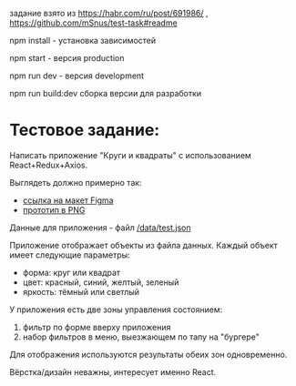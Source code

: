 задание взято из https://habr.com/ru/post/691986/  , 
  https://github.com/mSnus/test-task#readme
  
npm install - установка зависимостей
  
npm start - версия production 

npm run dev - версия development

npm run build:dev сборка версии для разработки


# Тестовое задание:

Написать приложение "Круги и квадраты" с использованием React+Redux+Axios.

Выглядеть должно примерно так:
- [ссылка на макет Figma](https://www.figma.com/file/DaktkhoeaQEUagJ03Gk3r1/circles_and_squares_1?node-id=0%3A1)
- [прототип в PNG](proto/)

Данные для приложения - файл [/data/test.json](data/test.json)

Приложение отображает объекты из файла данных. 
Каждый объект имеет следующие параметры:
- форма: круг или квадрат
- цвет: красный, синий, желтый, зеленый
- яркость: тёмный или светлый

У приложения есть две зоны управления состоянием:
1) фильтр по форме вверху приложения
2) набор фильтров в меню, выезжающем по тапу на "бургере"

Для отображения используются результаты обеих зон одновременно.

Вёрстка/дизайн неважны, интересует именно React.

